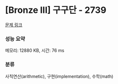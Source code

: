 # [Bronze III] 구구단 - 2739 

[문제 링크](https://www.acmicpc.net/problem/2739) 

### 성능 요약

메모리: 12880 KB, 시간: 76 ms

### 분류

사칙연산(arithmetic), 구현(implementation), 수학(math)

